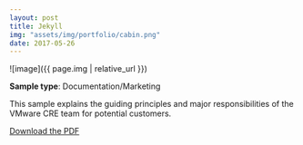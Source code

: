 ```yaml
---
layout: post
title: Jekyll
img: "assets/img/portfolio/cabin.png"
date: 2017-05-26
---
```

![image]({{ page.img | relative_url }})

**Sample type**: Documentation/Marketing

This sample explains the guiding principles and major responsibilities of the VMware CRE team for potential customers. 

[Download the PDF](link)

